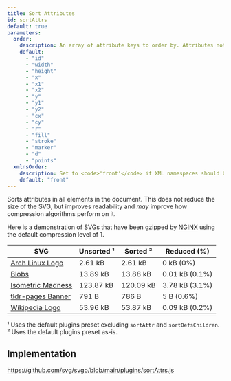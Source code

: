 ```yaml
---
title: Sort Attributes
id: sortAttrs
default: true
parameters:
  order:
    description: An array of attribute keys to order by. Attributes not found in the array are sorted alphabetically.
    default:
      - "id"
      - "width"
      - "height"
      - "x"
      - "x1"
      - "x2"
      - "y"
      - "y1"
      - "y2"
      - "cx"
      - "cy"
      - "r"
      - "fill"
      - "stroke"
      - "marker"
      - "d"
      - "points"
  xmlnsOrder:
    description: Set to <code>'front'</code> if XML namespaces should be placed infront of all other attributes.
    default: "front"
---
```


<!--@include: ../parts/header.md-->

Sorts attributes in all elements in the document. This does not reduce the size of the SVG, but improves readability and _may_ improve how compression algorithms perform on it.

Here is a demonstration of SVGs that have been gzipped by [NGINX](https://nginx.org/en/docs/http/ngx_http_gzip_module.html) using the default compression level of 1.

| SVG                                                                                           | Unsorted ¹ | Sorted ²  | Reduced (%)    |
| --------------------------------------------------------------------------------------------- | ---------- | --------- | -------------- |
| [Arch Linux Logo](https://archlinux.org/art/)                                                 | 2.61 kB    | 2.61 kB   | 0 kB (0%)      |
| [Blobs](https://gitlab.gnome.org/GNOME/gnome-backgrounds/-/blob/main/backgrounds/blobs-d.svg) | 13.89 kB   | 13.88 kB  | 0.01 kB (0.1%) |
| [Isometric Madness](https://inkscape.org/~Denis_Kuznetsky/%E2%98%85isometric-madness)         | 123.87 kB  | 120.09 kB | 3.78 kB (3.1%) |
| [tldr-pages Banner](https://github.com/tldr-pages/tldr/blob/main/images/banner.svg)           | 791 B      | 786 B     | 5 B (0.6%)     |
| [Wikipedia Logo](https://en.wikipedia.org/wiki/File:Wikipedia-logo-v2.svg)                    | 53.96 kB   | 53.87 kB  | 0.09 kB (0.2%) |

¹ Uses the default plugins preset excluding `sortAttr` and `sortDefsChildren`.  
² Uses the default plugins preset as-is.

<!--@include: ../parts/plugin.md-->

## Implementation

https://github.com/svg/svgo/blob/main/plugins/sortAttrs.js
